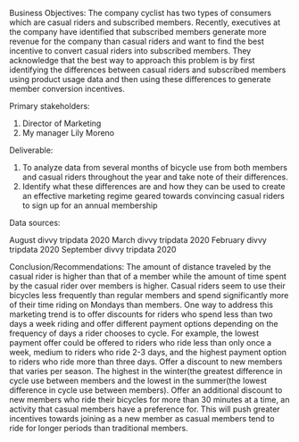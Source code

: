 Business Objectives:
The company cyclist has two types of consumers which are casual riders and subscribed members. Recently, executives at the company have identified that subscribed members generate more revenue for the company than casual riders and want to find the best incentive to convert casual riders into subscribed members. They acknowledge that the best way to approach this problem is by first identifying the differences between casual riders and subscribed members using product usage data and then using these differences to generate member conversion incentives.

Primary stakeholders:
1. Director of Marketing
2. My manager Lily Moreno
   
Deliverable:
1. To analyze data from several months of bicycle use from both members and casual riders throughout the year and take note of their differences.
2. Identify what these differences are and how they can be  used to create an effective marketing regime geared towards convincing  casual riders to sign up for an annual membership
   
Data sources:

August divvy tripdata 2020
March divvy tripdata 2020
February divvy tripdata 2020
September divvy tripdata 2020

Conclusion/Recommendations:
The amount of distance traveled by the casual rider is higher than that of a member while the amount of time spent by the casual rider over members is higher. Casual riders seem to use their bicycles less frequently than regular members and spend significantly more of their time riding on Mondays than members.
One way to address this marketing trend is to offer discounts for riders who spend less than two days a week riding and offer different payment options depending on the frequency of days a rider chooses to cycle.  For example, the lowest payment offer could be offered to riders who ride less than only once a week, medium to riders who ride 2-3 days, and the highest payment option to riders who ride more than three days.
Offer a discount to new members that varies per season.  The highest in the winter(the greatest difference in cycle use between members and the lowest in the summer(the lowest difference in cycle use between members).
Offer an additional discount to new members who ride their bicycles for more than 30 minutes at a time, an activity that casual members have a preference for. This will push greater incentives towards joining as a new member as casual members tend to ride for longer periods than traditional members.
